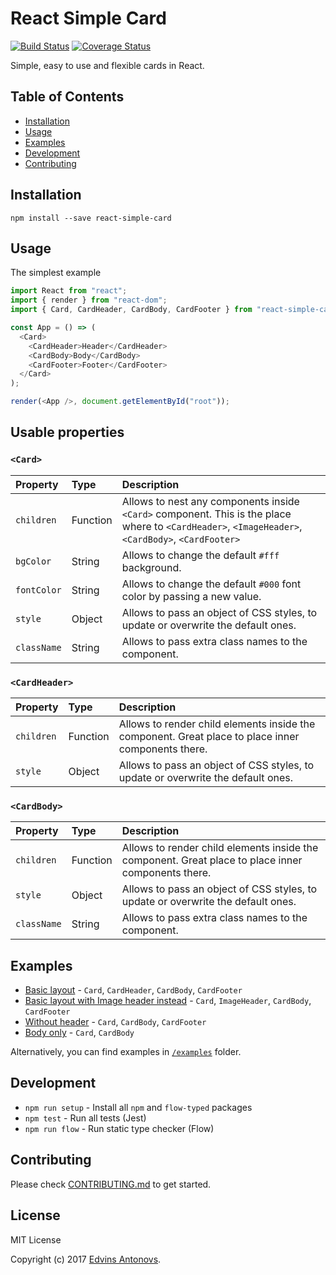 # React Simple Card
[![Build Status](https://travis-ci.org/ummahusla/react-simple-card.svg?branch=master)](https://travis-ci.org/ummahusla/react-simple-card) [![Coverage Status](https://coveralls.io/repos/github/ummahusla/react-simple-card/badge.svg?branch=master)](https://coveralls.io/github/ummahusla/react-simple-card?branch=master)

Simple, easy to use and flexible cards in React.


## Table of Contents

- [Installation](#installation)
- [Usage](#usage)
- [Examples](#examples)
- [Development](#development)
- [Contributing](#contributing)

## Installation

```
npm install --save react-simple-card
```

## Usage

The simplest example

```js
import React from "react";
import { render } from "react-dom";
import { Card, CardHeader, CardBody, CardFooter } from "react-simple-card";

const App = () => (
  <Card>
    <CardHeader>Header</CardHeader>
    <CardBody>Body</CardBody>
    <CardFooter>Footer</CardFooter>
  </Card>
);

render(<App />, document.getElementById("root"));
```

## Usable properties

### `<Card>`


| Property | Type | Description
:---|:---|:---
| `children` | Function | Allows to nest any components inside `<Card>` component. This is the place where to `<CardHeader>`, `<ImageHeader>`, `<CardBody>`, `<CardFooter>` |
| `bgColor` | String | Allows to change the default `#fff` background. |
| `fontColor` | String | Allows to change the default `#000` font color by passing a new value. |
| `style` | Object | Allows to pass an object of CSS styles, to update or overwrite the default ones. |
| `className`| String | Allows to pass extra class names to the component. |

### `<CardHeader>`

| Property | Type | Description
:---|:---|:---
| `children` | Function | Allows to render child elements inside the <CardBody> component. Great place to place inner components there. |
| `style` | Object | Allows to pass an object of CSS styles, to update or overwrite the default ones. |

### `<CardBody>`

| Property | Type | Description
:---|:---|:---
| `children` | Function | Allows to render child elements inside the <CardBody> component. Great place to place inner components there. |
| `style` | Object | Allows to pass an object of CSS styles, to update or overwrite the default ones. |
| `className`| String | Allows to pass extra class names to the component. |

## Examples

- [Basic layout](https://codesandbox.io/s/611monz7qz) - `Card`, `CardHeader`, `CardBody`, `CardFooter` 
- [Basic layout with Image header instead](https://codesandbox.io/s/k2kwznw6qv) - `Card`, `ImageHeader`, `CardBody`, `CardFooter` 
- [Without header](https://codesandbox.io/s/zqk7jvrnym) - `Card`, `CardBody`, `CardFooter` 
- [Body only](https://codesandbox.io/s/vnlxr3l6j0) - `Card`, `CardBody`

Alternatively, you can find examples in [`/examples`](/examples) folder.

## Development

* `npm run setup` - Install all `npm` and `flow-typed` packages
* `npm test` - Run all tests (Jest)
* `npm run flow` - Run static type checker (Flow)


## Contributing

Please check [CONTRIBUTING.md](CONTRIBUTING.md) to get started.

## License

MIT License

Copyright (c) 2017 [Edvins Antonovs](https://twitter.com/edvinsantonovs).
